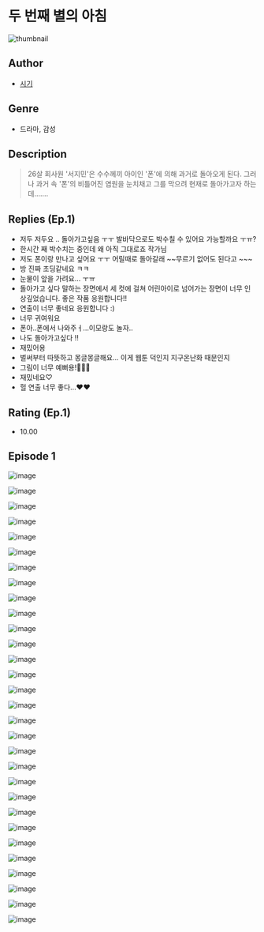 # 두 번째 별의 아침
![thumbnail](https://image-comic.pstatic.net/user_contents_data/challenge_comic/2023/05/23/366848/upload_3978138856002249265_480x623.jpeg)

## Author
- [시기](https://comic.naver.com/artistTitle?id=366848)

## Genre
- 드라마, 감성

## Description
> 26살 회사원 '서지민'은 수수께끼 아이인 '폰'에 의해 과거로 돌아오게 된다. 그러나 과거 속 '폰'의 비틀어진 염원을 눈치채고 그를 막으려 현재로 돌아가고자 하는데…….

## Replies (Ep.1)
- 저두 저두요 .. 돌아가고싶음 ㅜㅜ 발바닥으로도 박수칠 수 있어요 가능할까요 ㅜㅠ?
- 한시간 째 박수치는 중인데 왜 아직 그대로죠 작가님
- 저도 폰이랑 만나고 싶어요 ㅜㅜ 어릴때로 돌아갈래 ~~무르기 없어도 된다고 ~~~
- 방 진짜 초딩같네요 ㅋㅋ
- 눈물이 앞을 가려요… ㅜㅠ
- 돌아가고 싶다 말하는 장면에서 세 컷에 걸쳐 어린아이로 넘어가는 장면이 너무 인상깊었습니다. 좋은 작품 응원합니다!!
- 연출이 너무 좋네요 응원합니다 :)
- 너무 귀여워요
- 폰아..폰에서 나와주ㅓ...이모랑도 놀자..
- 나도 돌아가고싶다 !!
- 재밌어용
- 벌써부터 따뜻하고 몽글몽글해요… 이게 웹툰 덕인지 지구온난화 때문인지
- 그림이 너무 예뻐용!🥹🥹🥹
- 재밌네요♡
- 헐 연출 너무 좋다…❤️❤️

## Rating (Ep.1)
- 10.00

## Episode 1
![image](https://image-comic.pstatic.net/user_contents_data/challenge_comic/2023/05/23/366848/upload_7378079509836424802.jpeg)

![image](https://image-comic.pstatic.net/user_contents_data/challenge_comic/2023/05/23/366848/upload_3558745512194684258.jpeg)

![image](https://image-comic.pstatic.net/user_contents_data/challenge_comic/2023/05/23/366848/upload_7306583943105819697.jpeg)

![image](https://image-comic.pstatic.net/user_contents_data/challenge_comic/2023/05/23/366848/upload_7293404994066331956.jpeg)

![image](https://image-comic.pstatic.net/user_contents_data/challenge_comic/2023/05/23/366848/upload_3919930713884210017.jpeg)

![image](https://image-comic.pstatic.net/user_contents_data/challenge_comic/2023/05/23/366848/upload_3760560910966535992.jpeg)

![image](https://image-comic.pstatic.net/user_contents_data/challenge_comic/2023/05/23/366848/upload_3847818153660015970.jpeg)

![image](https://image-comic.pstatic.net/user_contents_data/challenge_comic/2023/05/23/366848/upload_4122027535354901560.jpeg)

![image](https://image-comic.pstatic.net/user_contents_data/challenge_comic/2023/05/23/366848/upload_3703759224572031800.jpeg)

![image](https://image-comic.pstatic.net/user_contents_data/challenge_comic/2023/05/23/366848/upload_3775252769262297397.jpeg)

![image](https://image-comic.pstatic.net/user_contents_data/challenge_comic/2023/05/23/366848/upload_3977350488247526753.jpeg)

![image](https://image-comic.pstatic.net/user_contents_data/challenge_comic/2023/05/23/366848/upload_3991934424070893618.jpeg)

![image](https://image-comic.pstatic.net/user_contents_data/challenge_comic/2023/05/23/366848/upload_3691042058320097382.jpeg)

![image](https://image-comic.pstatic.net/user_contents_data/challenge_comic/2023/05/23/366848/upload_7161396730488317494.jpeg)

![image](https://image-comic.pstatic.net/user_contents_data/challenge_comic/2023/05/23/366848/upload_3834921981072912689.jpeg)

![image](https://image-comic.pstatic.net/user_contents_data/challenge_comic/2023/05/23/366848/upload_3847820545168205411.jpeg)

![image](https://image-comic.pstatic.net/user_contents_data/challenge_comic/2023/05/23/366848/upload_7306352860205758052.jpeg)

![image](https://image-comic.pstatic.net/user_contents_data/challenge_comic/2023/05/23/366848/upload_7365184415920776550.jpeg)

![image](https://image-comic.pstatic.net/user_contents_data/challenge_comic/2023/05/23/366848/upload_3546361941132849460.jpeg)

![image](https://image-comic.pstatic.net/user_contents_data/challenge_comic/2023/05/23/366848/upload_3558465166741091634.jpeg)

![image](https://image-comic.pstatic.net/user_contents_data/challenge_comic/2023/05/23/366848/upload_3486970497759065957.jpeg)

![image](https://image-comic.pstatic.net/user_contents_data/challenge_comic/2023/05/23/366848/upload_4122539891301364321.jpeg)

![image](https://image-comic.pstatic.net/user_contents_data/challenge_comic/2023/05/23/366848/upload_3763091964353209698.jpeg)

![image](https://image-comic.pstatic.net/user_contents_data/challenge_comic/2023/05/23/366848/upload_4121134714766636390.jpeg)

![image](https://image-comic.pstatic.net/user_contents_data/challenge_comic/2023/05/23/366848/upload_3631137568975894372.jpeg)

![image](https://image-comic.pstatic.net/user_contents_data/challenge_comic/2023/05/23/366848/upload_4122593780272738359.jpeg)

![image](https://image-comic.pstatic.net/user_contents_data/challenge_comic/2023/05/23/366848/upload_3618705188429456440.jpeg)

![image](https://image-comic.pstatic.net/user_contents_data/challenge_comic/2023/05/23/366848/upload_3904959956971185714.jpeg)

![image](https://image-comic.pstatic.net/user_contents_data/challenge_comic/2023/05/23/366848/upload_7292230728580359733.jpeg)

![image](https://image-comic.pstatic.net/user_contents_data/challenge_comic/2023/05/23/366848/upload_4122545418166035512.jpeg)
